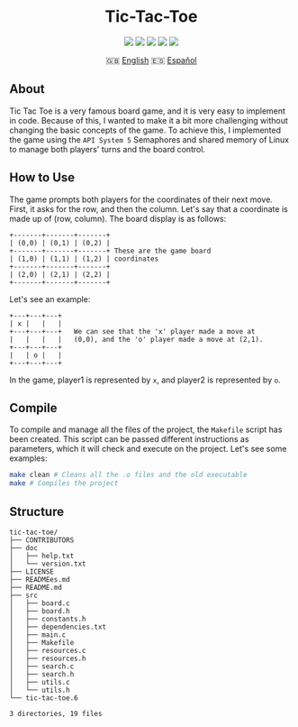 <div class="presentation" align="center">

# Tic-Tac-Toe

<img src="https://img.shields.io/github/stars/dpv927/tic-tac-toe?color=b1ee86">
<img src="https://img.shields.io/github/last-commit/dpv927/tic-tac-toe?color=b1ee86">
<img src="https://img.shields.io/github/license/dpv927/tic-tac-toe?color=b1ee86">
<img src="https://img.shields.io/github/repo-size/dpv927/tic-tac-toe?color=b1ee86">
<img src="https://img.shields.io/github/forks/dpv927/tic-tac-toe?color=b1ee86">

:uk: <a href="#">English</a>
:es: <a href="https://github.com/dpv927/tic-tac-toe/blob/main/READMEes.md">Español</a>
</div>

## About
Tic Tac Toe is a very famous board game, and it is very easy to implement in code. Because of this, I wanted to make it a bit more challenging without changing the basic concepts of the game. To achieve this, I implemented the game using the `API System 5` Semaphores and shared memory of Linux to manage both players' turns and the board control.

## How to Use

The game prompts both players for the coordinates of their next move. First, it asks for the row, and then the column. Let's say that a coordinate is made up of (row, column). The board display is as follows:
```
+-------+-------+-------+
| (0,0) | (0,1) | (0,2) |
+-------+-------+-------+ These are the game board
| (1,0) | (1,1) | (1,2) | coordinates
+-------+-------+-------+
| (2,0) | (2,1) | (2,2) |
+-------+-------+-------+

```
Let's see an example:
```
+---+---+---+
| x |   |   |
+---+---+---+   We can see that the 'x' player made a move at
|   |   |   |   (0,0), and the 'o' player made a move at (2,1).
+---+---+---+
|   | o |   |
+---+---+---+
```
In the game, player1 is represented by `x`, and player2 is represented by `o`.

## Compile
To compile and manage all the files of the project, the `Makefile` script has been created. This script can be passed different instructions as parameters, which it will check and execute on the project. Let's see some examples:
```bash
make clean # Cleans all the .o files and the old executable
make # Compiles the project
```

## Structure
```
tic-tac-toe/
├── CONTRIBUTORS
├── doc
│   ├── help.txt
│   └── version.txt
├── LICENSE
├── READMEes.md
├── README.md
├── src
│   ├── board.c
│   ├── board.h
│   ├── constants.h
│   ├── dependencies.txt
│   ├── main.c
│   ├── Makefile
│   ├── resources.c
│   ├── resources.h
│   ├── search.c
│   ├── search.h
│   ├── utils.c
│   └── utils.h
└── tic-tac-toe.6

3 directories, 19 files
```
